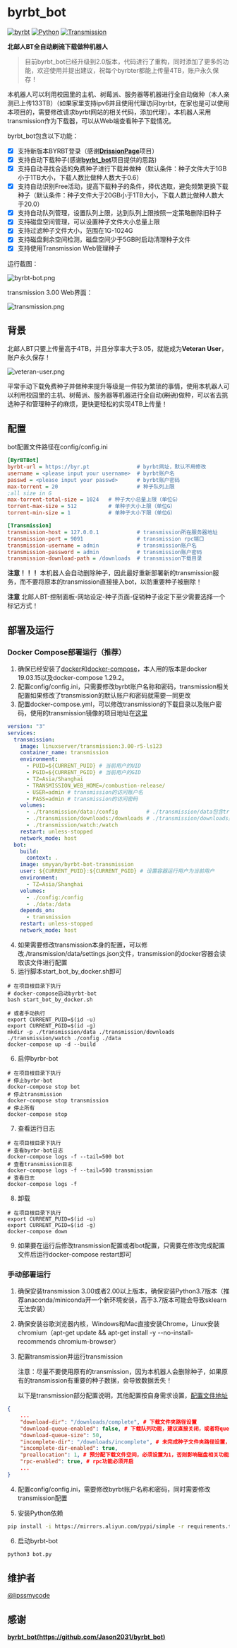 # byrbt_bot

[![byrbt](https://img.shields.io/static/v1?label=ByrBt&message=2.0&color=blue)](https://github.com/lipssmycode/byrbt_bot) [![Python](https://img.shields.io/badge/python-3.7-plastic?logo=python&logoColor=#3776AB&link=https://www.python.org/)](https://www.python.org/) [![Transmission](https://img.shields.io/static/v1?label=Transmission&message=3.00&color=red)](https://transmissionbt.com/)

**北邮人BT全自动~~刷流~~下载做种机器人**

> 目前byrbt_bot已经升级到2.0版本，代码进行了重构，同时添加了更多的功能，欢迎使用并提出建议，祝每个byrbter都能上传量4TB，账户永久保存！

本机器人可以利用校园里的主机、树莓派、服务器等机器进行全自动做种（本人亲测已上传133TB）（如果家里支持ipv6并且使用代理访问byrbt，在家也是可以使用本项目的，需要修改请求byrbt网站的相关代码，添加代理）。本机器人采用transmission作为下载器，可以从Web端查看种子下载情况。

byrbt_bot包含以下功能：
- [x] 支持新版本BYRBT登录（感谢[**DrissionPage**](https://github.com/g1879/DrissionPage)项目）
- [x] 支持自动下载种子(感谢[**byrbt_bot**](https://github.com/Jason2031/byrbt_bot)项目提供的思路)
- [x] 支持自动寻找合适的免费种子进行下载并做种（默认条件：种子文件大于1GB小于1TB大小，下载人数比做种人数大于0.6）
- [x] 支持自动识别Free活动，提高下载种子的条件，择优选取，避免频繁更换下载种子（默认条件：种子文件大于20GB小于1TB大小，下载人数比做种人数大于20.0）
- [x] 支持自动队列管理，设置队列上限，达到队列上限按照一定策略删除旧种子
- [x] 支持磁盘空间管理，可以设置种子文件大小总量上限
- [x] 支持过滤种子文件大小，范围在1G-1024G
- [x] 支持磁盘剩余空间检测，磁盘空间少于5GB时启动清理种子文件
- [x] 支持使用Transmission Web管理种子

运行截图：

![byrbt-bot.png](https://github.com/lipssmycode/byrbt_bot/blob/master/image/byrbt-bot.png)

transmission 3.00 Web界面：

![transmission.png](https://github.com/lipssmycode/byrbt_bot/blob/master/image/transmission.png)

## 背景

北邮人BT只要上传量高于4TB，并且分享率大于3.05，就能成为**Veteran User**，账户永久保存！

![veteran-user.png](https://github.com/lipssmycode/byrbt_bot/blob/master/image/veteran-user.png)

平常手动下载免费种子并做种来提升等级是一件较为繁琐的事情，使用本机器人可以利用校园里的主机、树莓派、服务器等机器进行全自动(~~刷流~~)做种，可以省去挑选种子和管理种子的麻烦，更快更轻松的实现4TB上传量！

## 配置

bot配置文件路径在config/config.ini

```ini
[ByrBTBot]
byrbt-url = https://byr.pt               # byrbt网址，默认不用修改
username = <please input your username>  # byrbt账户名
passwd = <please input your passwd>      # byrbt账户密码
max-torrent = 20                         # 种子队列上限
;all size in G
max-torrent-total-size = 1024   # 种子大小总量上限（单位G）
torrent-max-size = 512          # 单种子大小上限（单位G）
torrent-min-size = 1            # 单种子大小下限（单位G）

[Transmission]
transmission-host = 127.0.0.1            # transmission所在服务器地址
transmission-port = 9091                 # transmission rpc端口
transmission-username = admin            # transmission账户名
transmission-password = admin            # transmission账户密码
transmission-download-path = /downloads  # transmission下载目录
```

**注意！！！** 本机器人会自动删除种子，因此最好重新部署新的transmission服务，而不要将原本的transmission直接接入bot，以防重要种子被删除！

**注意** 北邮人BT-控制面板-网站设定-种子页面-促销种子设定下至少需要选择一个标记方式！

## 部署及运行

### Docker Compose部署运行（推荐）

1. 确保已经安装了[docker](https://www.docker.com/)和[docker-compose](https://docs.docker.com/compose/)，本人用的版本是docker 19.03.15以及docker-compose 1.29.2。
2. 配置config/config.ini，只需要修改byrbt账户名称和密码，transmission相关配置如果修改了transmission的默认账户和密码就需要一同更改
3. 配置docker-compose.yml，可以修改transmission的下载目录以及账户密码，使用的transmission镜像的项目地址在[这里](https://hub.docker.com/r/linuxserver/transmission)

```yaml
version: "3"
services:
  transmission:
    image: linuxserver/transmission:3.00-r5-ls123
    container_name: transmission
    environment:
      - PUID=${CURRENT_PUID} # 当前用户的UID
      - PGID=${CURRENT_PGID} # 当前用户的GID
      - TZ=Asia/Shanghai
      - TRANSMISSION_WEB_HOME=/combustion-release/
      - USER=admin # transmission的访问账户名
      - PASS=admin # transmission的访问密码
    volumes:
      - ./transmission/data:/config         # ./transmission/data包含transmission的配置文件，可启动后自行修改
      - ./transmission/downloads:/downloads # ./transmission/downloads是transmission的下载目录，可以自行替换，注意需要当前用户有读写权限
      - ./transmission/watch:/watch
    restart: unless-stopped
    network_mode: host
  bot:
    build:
      context: .
    image: smyyan/byrbt-bot-transmission
    user: ${CURRENT_PUID}:${CURRENT_PGID} # 设置容器运行用户为当前用户
    environment:
      - TZ=Asia/Shanghai
    volumes:
      - ./config:/config
      - ./data:/data
    depends_on:
      - transmission
    restart: unless-stopped
    network_mode: host
```

4. 如果需要修改transmission本身的配置，可以修改./transmission/data/settings.json文件，transmission的docker容器会读取该文件进行配置
5. 运行脚本start_bot_by_docker.sh即可

```
# 在项目根目录下执行
# docker-compose启动byrbt-bot
bash start_bot_by_docker.sh

# 或者手动执行
export CURRENT_PUID=$(id -u)
export CURRENT_PGID=$(id -g)
mkdir -p ./transmission/data ./transmission/downloads ./transmission/watch ./config ./data
docker-compose up -d --build
```

6. 启停byrbr-bot

```
# 在项目根目录下执行
# 停止byrbr-bot
docker-compose stop bot
# 停止transmission
docker-compose stop transmission
# 停止所有
docker-compose stop

```

7. 查看运行日志

```
# 在项目根目录下执行
# 查看byrbr-bot日志
docker-compose logs -f --tail=500 bot
# 查看transmission日志
docker-compose logs -f --tail=500 transmission
# 查看日志
docker-compose logs -f
```

8. 卸载

```
# 在项目根目录下执行
export CURRENT_PUID=$(id -u)
export CURRENT_PGID=$(id -g)
docker-compose down
```

9. 如果要在运行后修改transmission配置或者bot配置，只需要在修改完成配置文件后运行docker-compose restart即可



### 手动部署运行

1. 确保安装transmission 3.00或者2.00以上版本，确保安装Python3.7版本（推荐anaconda/miniconda开一个新环境安装，高于3.7版本可能会导致sklearn无法安装）

2. 确保安装谷歌浏览器内核，Windows和Mac直接安装Chrome，Linux安装chromium（apt-get update && apt-get install -y --no-install-recommends chromium-browser）

3. 配置transmission并运行transmission

   注意：尽量不要使用原有的transmission，因为本机器人会删除种子，如果原有的transmission有重要的种子数据，会导致数据丢失！

   以下是transmission部分配置说明，其他配置按自身需求设置，[配置文件地址](https://github.com/linuxserver/docker-transmission/blob/master/root/defaults/settings.json)

```json
{
    ...
    "download-dir": "/downloads/complete", # 下载文件夹路径设置
    "download-queue-enabled": false, # 下载队列功能，建议直接关闭，或者将queue-size设置大一些
    "download-queue-size": 50,
    "incomplete-dir": "/downloads/incomplete", # 未完成种子文件夹路径设置，未完成种子文件夹如不需要可以关闭
    "incomplete-dir-enabled": true,
    "preallocation": 1, # 预分配下载文件空间，必须设置为1，否则影响磁盘相关功能
    "rpc-enabled": true, # rpc功能必须开启
    ...
}
```

4. 配置config/config.ini，需要修改byrbt账户名称和密码，同时需要修改transmission配置

5. 安装Python依赖

```bash
pip install -i https://mirrors.aliyun.com/pypi/simple -r requirements.txt
```

6. 启动byrbt-bot

```bash
python3 bot.py
```

## 维护者

[@lipssmycode](https://github.com/lipssmycode)

## 感谢

**[byrbt_bot(https://github.com/Jason2031/byrbt_bot)](https://github.com/Jason2031/byrbt_bot)**